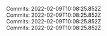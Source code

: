 Commits: 2022-02-09T10:08:25.852Z
<br>
Commits: 2022-02-09T10:08:25.852Z
<br>
Commits: 2022-02-09T10:08:25.852Z
<br>
Commits: 2022-02-09T10:08:25.852Z
<br>
